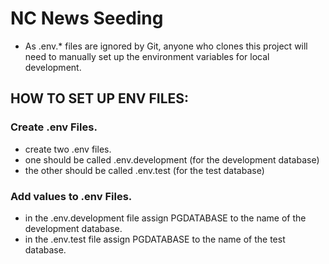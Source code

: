 # NC News Seeding

- As .env.* files are ignored by Git, anyone who clones this project will need to manually set up the environment variables for local development.

## HOW TO SET UP ENV FILES:

### Create .env Files.
- create two .env files.
- one should be called .env.development (for the development database)
- the other should be called .env.test (for the test database)

### Add values to .env Files.
- in the .env.development file assign PGDATABASE to the name of the development database.
- in the .env.test file assign PGDATABASE to the name of the test database.
